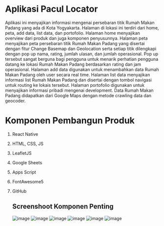 # Aplikasi Pacul Locator
Aplikasi ini menyajikan informasi mengenai persebaran titik Rumah Makan Padang yang ada di Kota Yogyakarta. Halaman di lokasi ini terdiri dari home, peta, add data, list data, dan portofolio. Halaman home menyajikan overview dari produk dan juga komponen penyusunnya. Halaman peta menyajikan peta persebaran titik Rumah Makan Padang yang disertai dengan fitur Change Basemap dan Geolocation serta setiap titik dilengkapi dengan pop up nama, rating, jumlah ulasan, dan jumlah operasional. Pop up tersebut sangat berguna bagi pengguna untuk menarik perhatian pengguna datang ke lokasi Rumah Makan Padang berdasarkan rating dan jam operasional. Halaman add data digunakan untuk menambahkan data Rumah Makan Padang oleh user secara real time. Halaman list data menyajikan informasi list Rumah Makan Padang dan disertai dengan tombol navigasi untuk routing ke lokais tersebut. Halaman portofolio digunakan untuk menyajikan informasi pribadi mengenai development. Data Rumah Makan Padang didapatkan dari Google Maps dengan metode crawling data dan geocoder.

# Komponen Pembangun Produk
1. React Native
2. HTML, CSS, JS
3. LeafletJS
4. Google Sheets
5. Apps Script
6. FontAwesome5
7. GitHub


   ## Screenshoot Komponen Penting
   
   ![image](https://github.com/Maudyazzahra15/RESPONSI-MAUDY/assets/142763203/f383960d-e17b-4de4-a3e5-b87cc5b91087)
   ![image](https://github.com/Maudyazzahra15/RESPONSI-MAUDY/assets/142763203/f3ba7b7d-c744-41d2-a2d7-067da78529e4)
   ![image](https://github.com/Maudyazzahra15/RESPONSI-MAUDY/assets/142763203/3e0c9ed4-3f37-49a4-a2ec-aa57e91de572)
   ![image](https://github.com/Maudyazzahra15/RESPONSI-MAUDY/assets/142763203/e70789d1-e6b4-4e25-9114-a3ae818d94ae)
   ![image](https://github.com/Maudyazzahra15/RESPONSI-MAUDY/assets/142763203/382b5da7-825f-4d61-b805-e9121c5d0936)
   ![image](https://github.com/Maudyazzahra15/RESPONSI-MAUDY/assets/142763203/d7539532-e914-419a-857c-4e366af8eccb)


   




          
